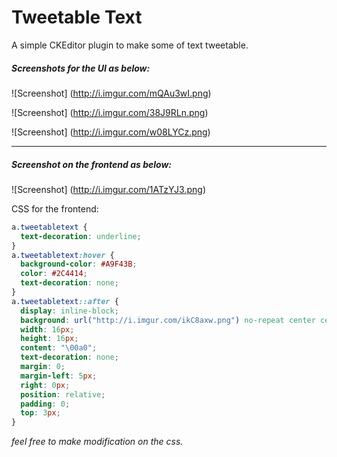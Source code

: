 # Tweetable Text
A simple CKEditor plugin to make some of text tweetable.

##### Screenshots for the UI as below:

![Screenshot]
(http://i.imgur.com/mQAu3wI.png)

![Screenshot]
(http://i.imgur.com/38J9RLn.png)

![Screenshot]
(http://i.imgur.com/w08LYCz.png)

------------------------------------------------------------------

##### Screenshot on the frontend as below:

![Screenshot]
(http://i.imgur.com/1ATzYJ3.png)

CSS for the frontend:

```css
a.tweetabletext {
  text-decoration: underline;
}
a.tweetabletext:hover {
  background-color: #A9F43B;
  color: #2C4414;
  text-decoration: none;
}
a.tweetabletext::after {
  display: inline-block;
  background: url("http://i.imgur.com/ikC8axw.png") no-repeat center center;
  width: 16px;
  height: 16px;
  content: "\00a0";
  text-decoration: none;
  margin: 0;
  margin-left: 5px;
  right: 0px;
  position: relative;
  padding: 0;
  top: 3px;
}
```
_feel free to make modification on the css._



